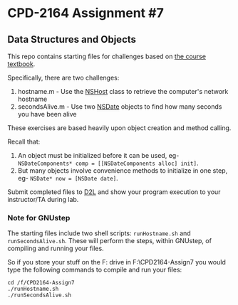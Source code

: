 # CPD-2164 Assignment #7
## Data Structures and Objects

This repo contains starting files for challenges based on [the course textbook](http://www.bignerdranch.com/we-write/objective-c-programming.html).

Specifically, there are two challenges:

1. hostname.m - Use the [NSHost](https://developer.apple.com/library/Mac/documentation/Cocoa/Reference/Foundation/Classes/NSHost_Class/) class to retrieve the computer's network hostname
2. secondsAlive.m - Use two [NSDate](https://developer.apple.com/library/mac/documentation/Cocoa/Reference/Foundation/Classes/NSDate_Class/) objects to find how many seconds you have been alive

These exercises are based heavily upon object creation and method calling.

Recall that:

1. An object must be initialized before it can be used, eg- `NSDateComponents* comp = [[NSDateComponents alloc] init]`.
2. But many objects involve convenience methods to initialize in one step, eg- `NSDate* now = [NSDate date]`.

Submit completed files to [D2L](http://d2l.lambtoncollege.ca) and show your program execution to your instructor/TA during lab.

### Note for GNUstep

The starting files include two shell scripts: `runHostname.sh` and `runSecondsAlive.sh`. These will perform the steps, within GNUstep, of compiling and running your files.

So if you store your stuff on the F: drive in F:\CPD2164-Assign7 you would type the following commands to compile and run your files:

    cd /f/CPD2164-Assign7
	./runHostname.sh
	./runSecondsAlive.sh